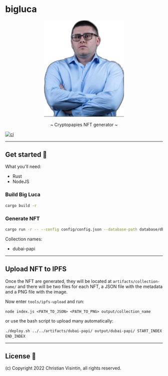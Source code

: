 # bigluca

<p align="center">
  <img src="bigluca.png" width="256" />
</p>

<p align="center">~ Cryptopapies NFT generator ~</p>

[![ci](https://github.com/cryptopapies/bigluca/workflows/Build/badge.svg)](https://github.com/cryptopapies/bigluca/actions)

---

## Get started 🚀

What you'll need:

- Rust
- NodeJS

### Build Big Luca

```sh
cargo build -r
```

### Generate NFT

```sh
cargo run -r -- --config config/config.json --database-path database/db.json --collection COLLECTION_NAME --output artifacts/COLLECTION_NAME -n AMOUNT_OF_NFTS_TO_GENERATE -v
```

Collection names:

- dubai-papi

---

## Upload NFT to IPFS

Once the NFT are generated, they will be located at `artifacts/collection-name/` and there will be two files for each NFT, a JSON file with the metadata and a PNG file with the image.

Now enter `tools/ipfs-upload` and run:

```node index.js <PATH_TO_JSON> <PATH_TO_PNG> output/collection_name```

or use the bash script to upload many automatically:

```./deploy.sh ../../artifacts/dubai-papi/ output/dubai-papi/ START_INDEX END_INDEX```

---

## License 📃

(c) Copyright 2022 Christian Visintin, all rights reserved.
